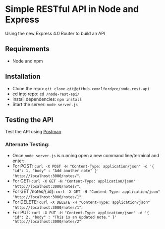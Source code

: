 # Simple RESTful API in Node and Express

Using the new Express 4.0 Router to build an API

## Requirements

- Node and npm

## Installation

- Clone the repo: `git clone git@github.com:lfordyce/node-rest-api`
- cd into repo: `cd /node-rest-api/`
- Install dependencies: `npm install`
- Start the server: `node server.js`

## Testing the API
Test the API using [Postman](https://chrome.google.com/webstore/detail/postman/fhbjgbiflinjbdggehcddcbncdddomop)

### Alternate Testing: 

- Once `node server.js` is running open a new command line/terminal and enter: 
- For POST: `curl -X POST -H "Content-Type: application/json" -d '{ "id": 1, "body" : "Add another note" }' "http://localhost:3000/notes/"`.
- For GET: `curl -X GET -H "Content-Type: application/json" "http://localhost:3000/notes/"`.
- For GET /notes/{:id}: `curl -X GET -H "Content-Type: application/json" "http://localhost:3000/notes/1"`.
- For DELETE: `curl -X DELETE -H "Content-Type: application/json" "http://localhost:3000/notes/1"`.
- For PUT: `curl -X PUT -H "Content-Type: application/json" -d '{ "id": 2, "body" : "This is an updated note." }' "http://localhost:3000/notes/2"`
